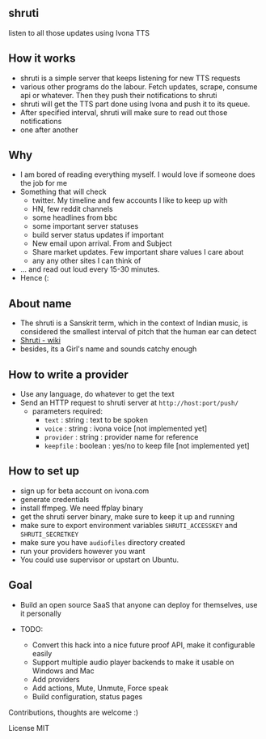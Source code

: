 shruti
------

listen to all those updates using Ivona TTS

How it works
-------------
- shruti is a simple server that keeps listening for new TTS requests
- various other programs do the labour. Fetch updates, scrape, consume api or
 whatever. Then they push their notifications to shruti
- shruti will get the TTS part done using Ivona and push it to its queue.
- After specified interval, shruti will make sure to read out those notifications
- one after another


Why
----
- I am bored of reading everything myself. I would love if someone does the job for me
- Something that will check
    - twitter. My timeline and few accounts I like to keep up with
    - HN, few reddit channels
    - some headlines from bbc
    - some important server statuses
    - build server status updates if important
    - New email upon arrival. From and Subject
    - Share market updates. Few important share values I care about
    - any any other sites I can think of
- ... and read out loud every 15-30 minutes.
- Hence (:


About name
-----------
- The shruti is a Sanskrit term, which in the context of Indian music, is considered the smallest interval of pitch that the human ear can detect
- [Shruti - wiki](http://en.wikipedia.org/wiki/Shruti_%28music%29)
- besides, its a Girl's name and sounds catchy enough


How to write a provider
-----------------------
- Use any language, do whatever to get the text
- Send an HTTP request to shruti server at `http://host:port/push/`
    - parameters required:
        - `text`  : string : text to be spoken
        - `voice` : string    : ivona voice [not implemented yet]
        - `provider` : string : provider name for reference
        - `keepfile` : boolean : yes/no to keep file [not implemented yet]

How to set up
-------------
- sign up for beta account on ivona.com
- generate credentials
- install ffmpeg. We need ffplay binary
- get the shruti server binary, make sure to keep it up and running
- make sure to export environment variables `SHRUTI_ACCESSKEY` and `SHRUTI_SECRETKEY`
- make sure you have `audiofiles` directory created
- run your providers however you want
- You could use supervisor or upstart on Ubuntu.

Goal
-----
- Build an open source SaaS that anyone can deploy for themselves, use it personally

- TODO:
    - Convert this hack into a nice future proof API, make it configurable easily
    - Support multiple audio player backends to make it usable on Windows and Mac
    - Add providers
    - Add actions, Mute, Unmute, Force speak
    - Build configuration, status pages

Contributions, thoughts are welcome :)

License MIT


